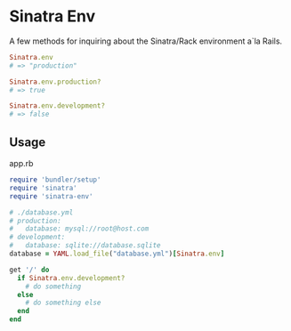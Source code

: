 # Sinatra Env

A few methods for inquiring about the Sinatra/Rack environment a`la Rails.

```ruby
Sinatra.env
# => "production"

Sinatra.env.production?
# => true

Sinatra.env.development?
# => false
```

## Usage

app.rb

```ruby
require 'bundler/setup'
require 'sinatra'
require 'sinatra-env'

# ./database.yml
# production:
#   database: mysql://root@host.com
# development:
#   database: sqlite://database.sqlite
database = YAML.load_file("database.yml")[Sinatra.env]

get '/' do
  if Sinatra.env.development?
    # do something
  else
    # do something else
  end
end
```